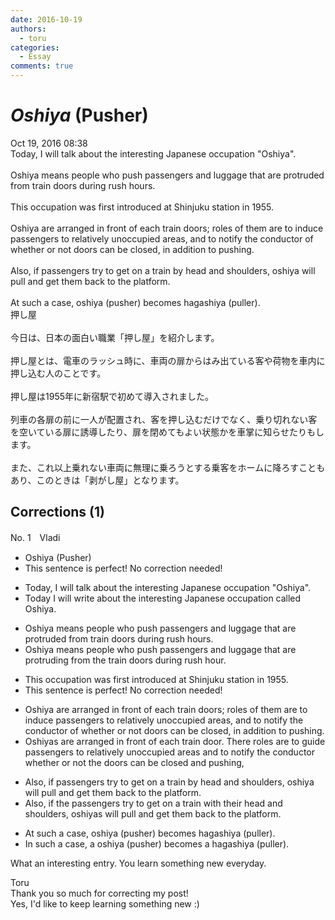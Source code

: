 ```yaml
---
date: 2016-10-19
authors:
  - toru
categories:
  - Essay
comments: true
---
```


# <strong><em>Oshiya</strong></em> (Pusher)
<div class="date">Oct 19, 2016 08:38</div>
<div id="post"><div id="body_show_ori">
Today, I will talk about the interesting Japanese occupation "Oshiya".<br/><br/>Oshiya means people who push passengers and luggage that are protruded from train doors during rush hours.<br/><br/>This occupation was first introduced at Shinjuku station in 1955.<br/><br/>Oshiya are arranged in front of each train doors; roles of them are to induce passengers to relatively unoccupied areas, and to notify the conductor of whether or not doors can be closed, in addition to pushing.<br/><br/>Also, if passengers try to get on a train by head and shoulders, oshiya will pull and get them back to the platform.<br/><br/>At such a case, oshiya (pusher) becomes hagashiya (puller).
</div></div>

<!-- more -->

<div id="post_ja"><div id="body_show_mo">
押し屋<br/><br/>今日は、日本の面白い職業「押し屋」を紹介します。<br/><br/>押し屋とは、電車のラッシュ時に、車両の扉からはみ出ている客や荷物を車内に押し込む人のことです。<br/><br/>押し屋は1955年に新宿駅で初めて導入されました。<br/><br/>列車の各扉の前に一人が配置され、客を押し込むだけでなく、乗り切れない客を空いている扉に誘導したり、扉を閉めてもよい状態かを車掌に知らせたりもします。<br/><br/>また、これ以上乗れない車両に無理に乗ろうとする乗客をホームに降ろすこともあり、このときは「剥がし屋」となります。
</div></div>

## Corrections (1)
<div id="block"><div class="first_name"> No. 1　<span class="just_name">Vladi</span></div><div id="block2">
<ul class="correction_field">
<li class="incorrect">Oshiya (Pusher)</li>
<li class="corrected perfect">This sentence is perfect! No correction needed!</li>
</ul>
<ul class="correction_field">
<li class="incorrect">Today, I will talk about the interesting Japanese occupation "Oshiya".</li>
<li class="corrected correct">
Today I will write about the interesting Japanese occupation called Oshiya.
</li>
</ul>
<ul class="correction_field">
<li class="incorrect">Oshiya means people who push passengers and luggage that are protruded from train doors during rush hours.</li>
<li class="corrected correct">
Oshiya means people who push passengers and luggage that are protruding from the train doors during rush hour.
</li>
</ul>
<ul class="correction_field">
<li class="incorrect">This occupation was first introduced at Shinjuku station in 1955.</li>
<li class="corrected perfect">This sentence is perfect! No correction needed!</li>
</ul>
<ul class="correction_field">
<li class="incorrect">Oshiya are arranged in front of each train doors; roles of them are to induce passengers to relatively unoccupied areas, and to notify the conductor of whether or not doors can be closed, in addition to pushing.</li>
<li class="corrected correct">
Oshiyas are arranged in front of each train door. There roles are to guide passengers to relatively unoccupied areas and to notify the conductor whether or not the doors can be closed and pushing, 
</li>
</ul>
<ul class="correction_field">
<li class="incorrect">Also, if passengers try to get on a train by head and shoulders, oshiya will pull and get them back to the platform.</li>
<li class="corrected correct">
Also, if the passengers try to get on a train with their head and shoulders, oshiyas will pull and get them back to the platform.
</li>
</ul>
<ul class="correction_field">
<li class="incorrect">At such a case, oshiya (pusher) becomes hagashiya (puller).</li>
<li class="corrected correct">
In such a case, a oshiya (pusher) becomes a hagashiya (puller).
</li>
</ul>
<p class="comment_small">
 What an interesting entry. You learn something new everyday.
</p>

</div><div class="name"><span class="just_name">Toru</span><br>
Thank you so much for correcting my post!<br/>Yes, I'd like to keep learning something new  :)
</div>
</div>

